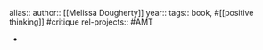 alias::
author:: [[Melissa Dougherty]]
year::
tags:: book, #[[positive thinking]] #critique
rel-projects:: #AMT



-
